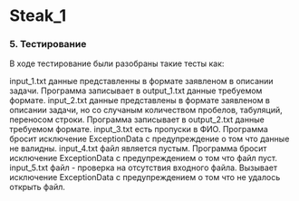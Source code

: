 # Steak_1
### 5. Тестирование
В ходе тестирование были разобраны такие тесты как:

input_1.txt данные представленны в формате заявленом в описании задачи. Программа записывает в output_1.txt данные требуемом формате.
input_2.txt данные представлены в формате заявленом в описании задачи, но со случаным количеством пробелов, табуляций, переносом строки. Программа записывает в output_2.txt данные требуемом формате.
input_3.txt есть пропуски в ФИО. Программа бросит исключение ExceptionData  с предупреждение о том что данные не валидны. 
input_4.txt файл является пустым. Программа бросит исключение ExceptionData с предупреждением о том что файл пуст.
input_5.txt файл -  проверка на отсутствия входного файла. Вызывает исключение ExceptionData с предупреждением о том что не удалось открыть файл.
